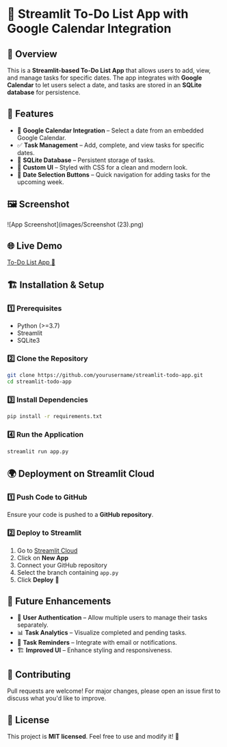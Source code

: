 # 📝 Streamlit To-Do List App with Google Calendar Integration

## 📌 Overview
This is a **Streamlit-based To-Do List App** that allows users to add, view, and manage tasks for specific dates. The app integrates with **Google Calendar** to let users select a date, and tasks are stored in an **SQLite database** for persistence.

## 🚀 Features
- 📅 **Google Calendar Integration** – Select a date from an embedded Google Calendar.
- ✅ **Task Management** – Add, complete, and view tasks for specific dates.
- 💾 **SQLite Database** – Persistent storage of tasks.
- 🎨 **Custom UI** – Styled with CSS for a clean and modern look.
- 📆 **Date Selection Buttons** – Quick navigation for adding tasks for the upcoming week.

## 🖼️ Screenshot
![App Screenshot](images/Screenshot (23).png)

## 🌐 Live Demo

[To-Do List App 🔗](https://to-do-list7.streamlit.app/)

## 🏗️ Installation & Setup

### 1️⃣ Prerequisites
- Python (>=3.7)
- Streamlit
- SQLite3

### 2️⃣ Clone the Repository
```sh
git clone https://github.com/yourusername/streamlit-todo-app.git
cd streamlit-todo-app
```

### 3️⃣ Install Dependencies
```sh
pip install -r requirements.txt
```

### 4️⃣ Run the Application
```sh
streamlit run app.py
```

## 🌍 Deployment on Streamlit Cloud

### 1️⃣ Push Code to GitHub
Ensure your code is pushed to a **GitHub repository**.

### 2️⃣ Deploy to Streamlit
1. Go to [Streamlit Cloud](https://share.streamlit.io/)
2. Click on **New App**
3. Connect your GitHub repository
4. Select the branch containing `app.py`
5. Click **Deploy** 🎉

## 🔮 Future Enhancements
- 📌 **User Authentication** – Allow multiple users to manage their tasks separately.
- 📊 **Task Analytics** – Visualize completed and pending tasks.
- 🔔 **Task Reminders** – Integrate with email or notifications.
- 🏗️ **Improved UI** – Enhance styling and responsiveness.

## 🤝 Contributing
Pull requests are welcome! For major changes, please open an issue first to discuss what you'd like to improve.

## 📜 License
This project is **MIT licensed**. Feel free to use and modify it! 🚀
